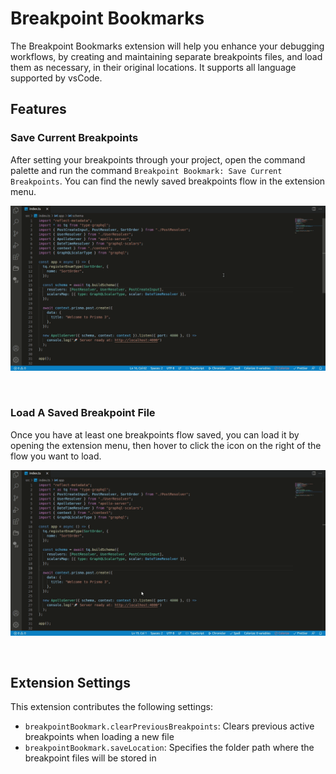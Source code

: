 # Breakpoint Bookmarks

The Breakpoint Bookmarks extension will help you enhance your debugging workflows, by creating and maintaining separate breakpoints files, and load them as necessary, in their original locations. It supports all language supported by vsCode.

## Features

### Save Current Breakpoints

After setting your breakpoints through your project, open the command palette and run the command `Breakpoint Bookmark: Save Current Breakpoints`. You can find the newly saved breakpoints flow in the extension menu.

![saving current breakpoints demo](media/save.gif)

<br>

### Load A Saved Breakpoint File

Once you have at least one breakpoints flow saved, you can load it by opening the extension menu, then hover to click the icon on the right of the flow you want to load.

![loading a breakpoint flow demo](media/load.gif)

<br>

## Extension Settings

This extension contributes the following settings:

- `breakpointBookmark.clearPreviousBreakpoints`: Clears previous active breakpoints when loading a new file
- `breakpointBookmark.saveLocation`: Specifies the folder path where the breakpoint files will be stored in
